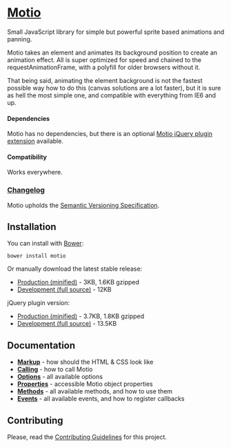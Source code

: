 # [Motio](http://darsa.in/motio)

Small JavaScript library for simple but powerful sprite based animations and panning.

Motio takes an element and animates its background position to create an animation effect. All is super optimized for
speed and chained to the requestAnimationFrame, with a polyfill for older browsers without it.

That being said, animating the element background is not the fastest possible way how to do this (canvas solutions are
a lot faster), but it is sure as hell the most simple one, and compatible with everything from IE6 and up.

#### Dependencies

Motio has no dependencies, but there is an optional
[Motio jQuery plugin extension](https://raw.github.com/darsain/motio/master/dist/jquery.motio.min.js) available.

#### Compatibility

Works everywhere.

### [Changelog](https://github.com/darsain/motio/wiki/Changelog)

Motio upholds the [Semantic Versioning Specification](http://semver.org/).

## Installation

You can install with [Bower](http://twitter.github.io/bower):

```shell
bower install motio
```

Or manually download the latest stable release:

- [Production (minified)](https://raw.github.com/darsain/motio/master/dist/motio.min.js) - 3KB, 1.6KB gzipped
- [Development (full source)](https://raw.github.com/darsain/motio/master/dist/motio.js) - 12KB

jQuery plugin version:

- [Production (minified)](https://raw.github.com/darsain/motio/master/dist/jquery.motio.min.js) - 3.7KB, 1.8KB gzipped
- [Development (full source)](https://raw.github.com/darsain/motio/master/dist/jquery.motio.js) - 13.5KB

## Documentation

- **[Markup](https://github.com/darsain/motio/wiki/Markup)** - how should the HTML & CSS look like
- **[Calling](https://github.com/darsain/motio/wiki/Calling)** - how to call Motio
- **[Options](https://github.com/darsain/motio/wiki/Options)** - all available options
- **[Properties](https://github.com/darsain/motio/wiki/Properties)** - accessible Motio object properties
- **[Methods](https://github.com/darsain/motio/wiki/Methods)** - all available methods, and how to use them
- **[Events](https://github.com/darsain/motio/wiki/Events)** - all available events, and how to register callbacks

## Contributing

Please, read the [Contributing Guidelines](CONTRIBUTING.md) for this project.